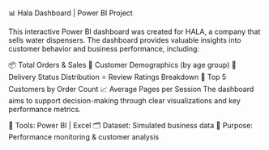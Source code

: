 📊 Hala Dashboard | Power BI Project

This interactive Power BI dashboard was created for HALA, a company that sells water dispensers. The dashboard provides valuable insights into customer behavior and business performance, including:

📦 Total Orders & Sales
👥 Customer Demographics (by age group)
🚚 Delivery Status Distribution
⭐ Review Ratings Breakdown
🧍 Top 5 Customers by Order Count
📈 Average Pages per Session
The dashboard aims to support decision-making through clear visualizations and key performance metrics.

🔧 Tools: Power BI | Excel
🗂 Dataset: Simulated business data
🎯 Purpose: Performance monitoring & customer analysis

